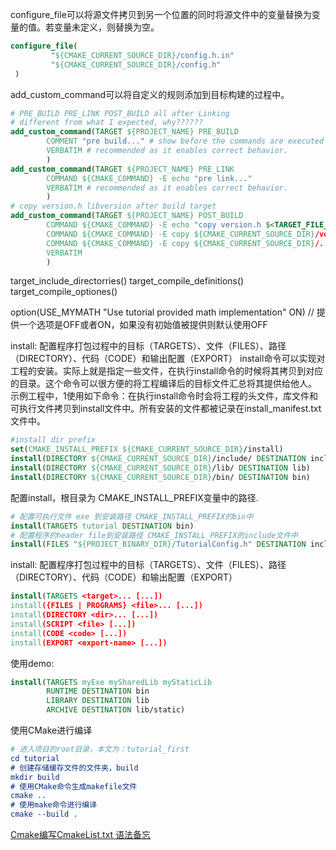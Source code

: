 configure_file可以将源文件拷贝到另一个位置的同时将源文件中的变量替换为变量的值。若变量未定义，则替换为空。

```cmake
configure_file(
         "${CMAKE_CURRENT_SOURCE_DIR}/config.h.in"
         "${CMAKE_CURRENT_SOURCE_DIR}/config.h"
 )
``` 

add_custom_command可以将自定义的规则添加到目标构建的过程中。
```cmake
# PRE_BUILD PRE_LINK POST_BUILD all after Linking
# different from what I expected, why??????
add_custom_command(TARGET ${PROJECT_NAME} PRE_BUILD
        COMMENT "pre build..." # show before the commands are executed
        VERBATIM # recommended as it enables correct behavior.
        )
add_custom_command(TARGET ${PROJECT_NAME} PRE_LINK
        COMMAND ${CMAKE_COMMAND} -E echo "pre link..."
        VERBATIM # recommended as it enables correct behavior.
        )
# copy version.h libversion after build target
add_custom_command(TARGET ${PROJECT_NAME} POST_BUILD
        COMMAND ${CMAKE_COMMAND} -E echo "copy version.h $<TARGET_FILE_NAME:${PROJECT_NAME}>..."
        COMMAND ${CMAKE_COMMAND} -E copy ${CMAKE_CURRENT_SOURCE_DIR}/version.h ${CMAKE_CURRENT_SOURCE_DIR}/../include
        COMMAND ${CMAKE_COMMAND} -E copy ${CMAKE_CURRENT_SOURCE_DIR}/../lib/$<TARGET_FILE_NAME:${PROJECT_NAME}> ${CMAKE_CURRENT_SOURCE_DIR}/../bin
        VERBATIM
        )
```
target_include_directorries()
target_compile_definitions()
target_compile_optiones()

option(USE_MYMATH "Use tutorial provided math implementation" ON)
// 提供一个选项是OFF或者ON，如果没有初始值被提供则默认使用OFF

install: 配置程序打包过程中的目标（TARGETS）、文件（FILES）、路径（DIRECTORY）、代码（CODE）和输出配置（EXPORT）
install命令可以实现对工程的安装。实际上就是指定一些文件，在执行install命令的时候将其拷贝到对应的目录。这个命令可以很方便的将工程编译后的目标文件汇总将其提供给他人。
示例工程中，1使用如下命令：在执行install命令时会将工程的头文件，库文件和可执行文件拷贝到install文件中。所有安装的文件都被记录在install_manifest.txt文件中。
```cmake
#install dir prefix
set(CMAKE_INSTALL_PREFIX ${CMAKE_CURRENT_SOURCE_DIR}/install)
install(DIRECTORY ${CMAKE_CURRENT_SOURCE_DIR}/include/ DESTINATION include FILES_MATCHING PATTERN "*.h")
install(DIRECTORY ${CMAKE_CURRENT_SOURCE_DIR}/lib/ DESTINATION lib)
install(DIRECTORY ${CMAKE_CURRENT_SOURCE_DIR}/bin/ DESTINATION bin)
```

配置install，根目录为 CMAKE_INSTALL_PREFIX变量中的路径.
```cmake
# 配置可执行文件 exe 到安装路径 CMAKE_INSTALL_PREFIX的bin中
install(TARGETS tutorial DESTINATION bin)
# 配置程序的header file到安装路径 CMAKE_INSTALL_PREFIX的include文件中
install(FILES "${PROJECT_BINARY_DIR}/TutorialConfig.h" DESTINATION include)
```
install: 配置程序打包过程中的目标（TARGETS）、文件（FILES）、路径（DIRECTORY）、代码（CODE）和输出配置（EXPORT）
```cmake
install(TARGETS <target>... [...])
install({FILES | PROGRAMS} <file>... [...])
install(DIRECTORY <dir>... [...])
install(SCRIPT <file> [...])
install(CODE <code> [...])
install(EXPORT <export-name> [...])
```
使用demo:
```cmake
install(TARGETS myExe mySharedLib myStaticLib
        RUNTIME DESTINATION bin
        LIBRARY DESTINATION lib
        ARCHIVE DESTINATION lib/static)
```
使用CMake进行编译
```cmake
# 进入项目的root目录，本文为：tutorial_first
cd tutorial
# 创建存储缓存文件的文件夹，build
mkdir build
# 使用CMake命令生成makefile文件
cmake ..
# 使用make命令进行编译
cmake --build .
```

[Cmake编写CmakeList.txt 语法备忘](https://blog.csdn.net/HW140701/article/details/90203141?ops_request_misc=%257B%2522request%255Fid%2522%253A%2522159909366419724839833788%2522%252C%2522scm%2522%253A%252220140713.130102334.pc%255Fall.%2522%257D&request_id=159909366419724839833788&biz_id=0&utm_medium=distribute.pc_search_result.none-task-blog-2~all~first_rank_ecpm_v3~pc_rank_v3-24-90203141.pc_ecpm_v3_pc_rank_v3&utm_term=cmake&spm=1018.2118.3001.4187 )

